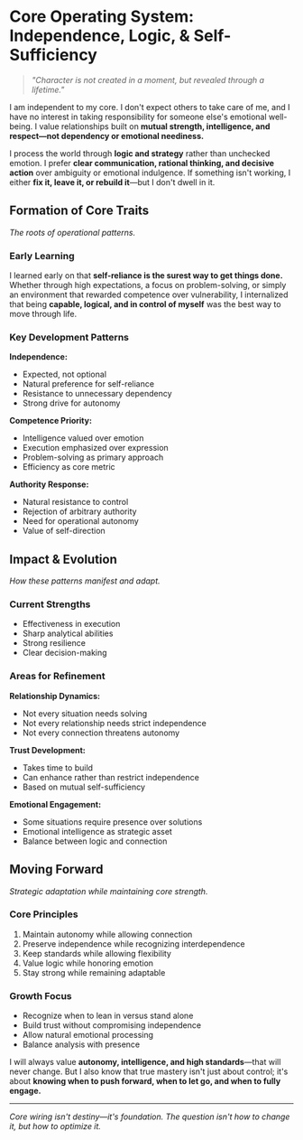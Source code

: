 # Core Operating System: Independence, Logic, & Self-Sufficiency

> *"Character is not created in a moment, but revealed through a lifetime."*

I am independent to my core. I don't expect others to take care of me, and I have no interest in taking responsibility for someone else's emotional well-being. I value relationships built on **mutual strength, intelligence, and respect—not dependency or emotional neediness.**

I process the world through **logic and strategy** rather than unchecked emotion. I prefer **clear communication, rational thinking, and decisive action** over ambiguity or emotional indulgence. If something isn't working, I either **fix it, leave it, or rebuild it**—but I don't dwell in it.

## Formation of Core Traits

*The roots of operational patterns.*

### Early Learning
I learned early on that **self-reliance is the surest way to get things done.** Whether through high expectations, a focus on problem-solving, or simply an environment that rewarded competence over vulnerability, I internalized that being **capable, logical, and in control of myself** was the best way to move through life.

### Key Development Patterns

**Independence:**
- Expected, not optional
- Natural preference for self-reliance
- Resistance to unnecessary dependency
- Strong drive for autonomy

**Competence Priority:**
- Intelligence valued over emotion
- Execution emphasized over expression
- Problem-solving as primary approach
- Efficiency as core metric

**Authority Response:**
- Natural resistance to control
- Rejection of arbitrary authority
- Need for operational autonomy
- Value of self-direction

## Impact & Evolution

*How these patterns manifest and adapt.*

### Current Strengths
- Effectiveness in execution
- Sharp analytical abilities
- Strong resilience
- Clear decision-making

### Areas for Refinement

**Relationship Dynamics:**
- Not every situation needs solving
- Not every relationship needs strict independence
- Not every connection threatens autonomy

**Trust Development:**
- Takes time to build
- Can enhance rather than restrict independence
- Based on mutual self-sufficiency

**Emotional Engagement:**
- Some situations require presence over solutions
- Emotional intelligence as strategic asset
- Balance between logic and connection

## Moving Forward

*Strategic adaptation while maintaining core strength.*

### Core Principles
1. Maintain autonomy while allowing connection
2. Preserve independence while recognizing interdependence
3. Keep standards while allowing flexibility
4. Value logic while honoring emotion
5. Stay strong while remaining adaptable

### Growth Focus
- Recognize when to lean in versus stand alone
- Build trust without compromising independence
- Allow natural emotional processing
- Balance analysis with presence

I will always value **autonomy, intelligence, and high standards**—that will never change. But I also know that true mastery isn't just about control; it's about **knowing when to push forward, when to let go, and when to fully engage.**

---

*Core wiring isn't destiny—it's foundation. The question isn't how to change it, but how to optimize it.*